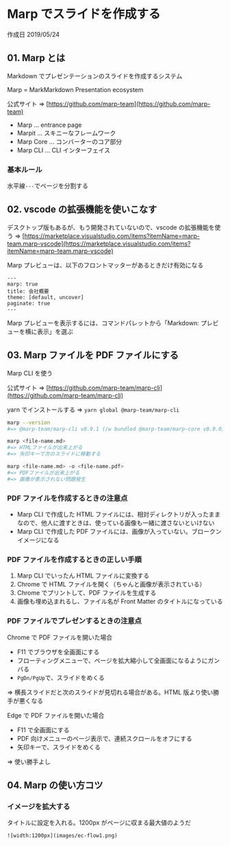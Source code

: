 # Marp でスライドを作成する

作成日 2019/05/24

## 01. Marp とは

Markdown でプレゼンテーションのスライドを作成するシステム

Marp = MarkMarkdown Presentation ecosystem

公式サイト => [https://github.com/marp-team](https://github.com/marp-team)

-   Marp ... entrance page
-   Marpit ... スキニーなフレームワーク
-   Marp Core ... コンバーターのコア部分
-   Marp CLI ... CLI インターフェイス

### 基本ルール

水平線`---`でページを分割する

## 02. vscode の拡張機能を使いこなす

デスクトップ版もあるが、もう開発されていないので、vscode の拡張機能を使う => [https://marketplace.visualstudio.com/items?itemName=marp-team.marp-vscode](https://marketplace.visualstudio.com/items?itemName=marp-team.marp-vscode)

Marp プレビューは、以下のフロントマッターがあるときだけ有効になる

```text
---
marp: true
title: 会社概要
theme: [default, uncover]
paginate: true
---
```

Marp プレビューを表示するには、コマンドパレットから「Markdown: プレビューを横に表示」を選ぶ

## 03. Marp ファイルを PDF ファイルにする

Marp CLI を使う

公式サイト => [https://github.com/marp-team/marp-cli](https://github.com/marp-team/marp-cli)

yarn でインストールする => `yarn global @marp-team/marp-cli`

```bash
marp --version
#=> @marp-team/marp-cli v0.9.1 (/w bundled @marp-team/marp-core v0.9.0)

marp <file-name.md>
#=> HTMLファイルが出来上がる
#=> 矢印キーで次のスライドに移動する

marp <file-name.md> -o <file-name.pdf>
#=> PDFファイルが出来上がる
#=> 画像が表示されない問題発生
```

### PDF ファイルを作成するときの注意点

-   Marp CLI で作成した HTML ファイルには、相対ディレクトリが入ったままなので、他人に渡すときは、使っている画像も一緒に渡さないといけない
-   Marp CLI で作成した PDF ファイルには、画像が入っていない。ブロークンイメージになる

### PDF ファイルを作成するときの正しい手順

1. Marp CLI でいったん HTML ファイルに変換する
1. Chrome で HTML ファイルを開く（ちゃんと画像が表示されている）
1. Chrome でプリントして、PDF ファイルを生成する
1. 画像も埋め込まれるし、ファイル名が Front Matter のタイトルになっている

### PDF ファイルでプレゼンするときの注意点

Chrome で PDF ファイルを開いた場合

-   F11 でブラウザを全画面にする
-   フローティングメニューで、ページを拡大縮小して全画面になるようにガンバる
-   `PgDn/PgUp`で、スライドをめくる

=> 横長スライドだと次のスライドが見切れる場合がある。HTML 版より使い勝手が悪くなる

Edge で PDF ファイルを開いた場合

-   F11 で全画面にする
-   PDF 向けメニューのページ表示で、連続スクロールをオフにする
-   矢印キーで、スライドをめくる

=> 使い勝手よし

## 04. Marp の使い方コツ

### イメージを拡大する

タイトルに設定を入れる。1200px がページに収まる最大値のようだ

```text
![width:1200px](images/ec-flow1.png)
```
